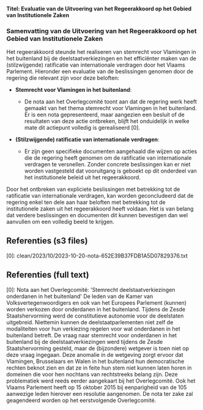 #### Titel: Evaluatie van de Uitvoering van het Regeerakkoord op het Gebied van Institutionele Zaken

### Samenvatting van de Uitvoering van het Regeerakkoord op het Gebied van Institutionele Zaken

Het regeerakkoord steunde het realiseren van stemrecht voor Vlamingen in het buitenland bij de deelstaatverkiezingen en het efficiënter maken van de (stilzwijgende) ratificatie van internationale verdragen door het Vlaams Parlement. Hieronder een evaluatie van de beslissingen genomen door de regering die relevant zijn voor deze beloften:

- **Stemrecht voor Vlamingen in het buitenland**: 
  - De nota aan het Overlegcomité toont aan dat de regering werk heeft gemaakt van het thema stemrecht voor Vlamingen in het buitenland. Er is een nota gepresenteerd, maar aangezien een besluit of de resultaten van deze actie ontbreken, blijft het onduidelijk in welke mate dit actiepunt volledig is gerealiseerd \[0\].
  
- **(Stilzwijgende) ratificatie van internationale verdragen**: 
  - Er zijn geen specifieke documenten aangehaald die wijzen op acties die de regering heeft genomen om de ratificatie van internationale verdragen te versnellen. Zonder concrete beslissingen kan er niet worden vastgesteld dat vooruitgang is geboekt op dit onderdeel van het institutionele beleid uit het regeerakkoord.

Door het ontbreken van expliciete beslissingen met betrekking tot de ratificatie van internationale verdragen, kan worden geconcludeerd dat de regering enkel ten dele aan haar beloften met betrekking tot de institutionele zaken uit het regeerakkoord heeft voldaan. Het is van belang dat verdere beslissingen en documenten dit kunnen bevestigen dan wel aanvullen om een volledig beeld te krijgen.

## Referenties (s3 files)

\[0\]: clean/2023/10/2023-10-20-nota-652E39B37FDB1A5D07829376.txt


## Referenties (full text)

\[0\]: Nota aan het Overlegcomité: 'Stemrecht deelstaatverkiezingen onderdanen in het buitenland'   De leden van de Kamer van Volksvertegenwoordigers en ook van het Europees Parlement (kunnen) worden verkozen door onderdanen in het buitenland. Tijdens de Zesde Staatshervorming werd de constitutieve autonomie voor de deelstaten uitgebreid. Niettemin kunnen de deelstaatparlementen niet zelf de modaliteiten voor hun verkiezing regelen voor wat onderdanen in het buitenland betreft. De vraag naar stemrecht voor onderdanen in het buitenland bij de deelstaatverkiezingen werd tijdens de Zesde Staatshervorming gesteld, maar de (bijzondere) wetgever is toen niet op deze vraag ingegaan. Deze anomalie in de wetgeving zorgt ervoor dat Vlamingen, Brusselaars en Walen in het buitenland hun democratische rechten beknot zien en dat ze in feite hun stem niet kunnen laten horen in domeinen die voor hen nochtans van rechtstreeks belang zijn. Deze problematiek werd reeds eerder aangekaart bij het Overlegcomité. Ook het Vlaams Parlement heeft op 15 oktober 2015 bij eenparigheid van de 105 aanwezige leden hierover een resolutie aangenomen. De nota ter zake zal geagendeerd worden op het eerstvolgende Overlegcomité.

